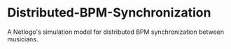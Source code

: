 # Distributed-BPM-Synchronization
A Netlogo's simulation model for distributed BPM synchronization between musicians. 
